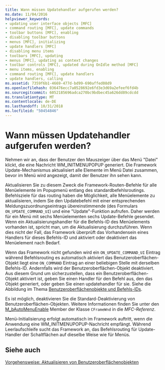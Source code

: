 ```yaml
---
title: Wann müssen Updatehandler aufgerufen werden?
ms.date: 11/04/2016
helpviewer_keywords:
- updating user interface objects [MFC]
- command routing [MFC], update commands
- toolbar buttons [MFC], enabling
- disabling toolbar buttons
- menus [MFC], initializing
- update handlers [MFC]
- disabling menu items
- toolbars [MFC], updating
- menus [MFC], updating as context changes
- toolbar controls [MFC], updated during OnIdle method [MFC]
- menu items, enabling
- command routing [MFC], update handlers
- update handlers, calling
ms.assetid: 7359f6b1-4669-477d-bd99-690affed08d9
ms.openlocfilehash: 036476ecc7a0528692e6fd3e3d69a2efeef6fd4b
ms.sourcegitcommit: 6052185696adca270bc9bdbec45a626dd89cdcdd
ms.translationtype: MT
ms.contentlocale: de-DE
ms.lasthandoff: 10/31/2018
ms.locfileid: "50454846"
---
```

# <a name="when-update-handlers-are-called"></a>Wann müssen Updatehandler aufgerufen werden?

Nehmen wir an, dass der Benutzer den Mauszeiger über das Menü "Datei" klickt, die eine Nachricht WM_INITMENUPOPUP generiert. Die Framework Update-Mechanismus aktualisiert alle Elemente im Menü Datei zusammen, bevor im Menü wird angezeigt, damit der Benutzer ihn sehen kann.

Aktualisieren Sie zu diesem Zweck die Framework-Routen-Befehle für alle Menüelemente im Popupmenü entlang des standardbefehlsroutings. Befehlsziele für das routing haben die Möglichkeit, alle Menüelemente zu aktualisieren, indem Sie den Updatebefehl mit einer entsprechenden Meldungszuordnungseintrags übereinstimmende (des Formulars `ON_UPDATE_COMMAND_UI`) und eine "Update"-Funktion aufrufen. Daher werden für ein Menü mit sechs Menüelementen sechs Update-Befehle gesendet. Wenn ein Aktualisierungshandler für die Befehls-ID des Menüelements vorhanden ist, spricht man, um die Aktualisierung durchzuführen. Wenn dies nicht der Fall, das Framework überprüft das Vorhandensein eines Handlers für dieses Befehls-ID und aktiviert oder deaktiviert das Menüelement nach Bedarf.

Wenn das Framework nicht gefunden wird ein `ON_UPDATE_COMMAND_UI` Eintrag während Befehlsrouting es automatisch aktiviert das Benutzeroberflächen-Objekt liegt eine `ON_COMMAND` Eintrag an einer beliebigen Stelle mit derselben Befehls-ID. Andernfalls wird der Benutzeroberflächen-Objekt deaktiviert. Aus diesem Grund um sicherzustellen, dass ein Benutzeroberflächen-Objekt aktiviert ist, geben Sie einen Handler für den Befehl aus, den das Objekt generiert, oder geben Sie einen updatehandler für sie. Siehe die Abbildung im Thema [Benutzeroberflächenobjekte und Befehls-IDs](../mfc/user-interface-objects-and-command-ids.md).

Es ist möglich, deaktivieren Sie die Standard-Deaktivierung von Benutzeroberflächen-Objekten. Weitere Informationen finden Sie unter den [M_bAutoMenuEnable](../mfc/reference/cframewnd-class.md#m_bautomenuenable) Member der Klasse `CFrameWnd` in die *MFC-Referenz*.

Menü-Initialisierung erfolgt automatisch im Framework auftritt, wenn die Anwendung eine WM_INITMENUPOPUP-Nachricht empfängt. Während Leerlaufschleife sucht das Framework an, das Befehlsrouting für Update-Handler der Schaltflächen auf dieselbe Weise wie für Menüs.

## <a name="see-also"></a>Siehe auch

[Vorgehensweise: Aktualisieren von Benutzeroberflächenobjekten](../mfc/how-to-update-user-interface-objects.md)

